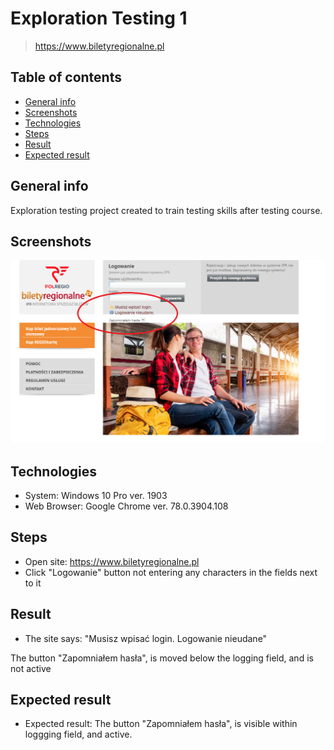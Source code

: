 # Exploration Testing 1
> https://www.biletyregionalne.pl

## Table of contents
* [General info](#general-info)
* [Screenshots](#screenshots)
* [Technologies](#technologies)
* [Steps](#steps)
* [Result](#result)
* [Expected result](#expected-result)

## General info
Exploration testing project created to train testing skills after testing course.

## Screenshots
![screenshot1](PolRegio_signing_in.PNG)

## Technologies
* System: Windows 10 Pro ver. 1903
* Web Browser: Google Chrome ver. 78.0.3904.108

## Steps
* Open site: https://www.biletyregionalne.pl
* Click "Logowanie" button not entering any characters in the fields next to it

## Result
* The site says: 
"Musisz wpisać login.
Logowanie nieudane"

The button "Zapomniałem hasła", is moved below the logging field, and is not active

## Expected result
* Expected result:
The button "Zapomniałem hasła", is visible within loggging field, and active.